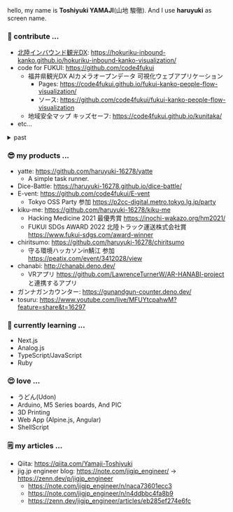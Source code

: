 hello, my name is **Toshiyuki YAMAJI**(山地 駿徹). And I use **haruyuki** as screen name.

### 🔭 contribute ...
- [北陸インバウンド観光DX](https://github.com/hokuriku-inbound-kanko/hokuriku-inbound-kanko-visualization): https://hokuriku-inbound-kanko.github.io/hokuriku-inbound-kanko-visualization/
- code for FUKUI: https://github.com/code4fukui
  - 福井県観光DX AIカメラオープンデータ 可視化ウェブアプリケーション
    - Pages: https://code4fukui.github.io/fukui-kanko-people-flow-visualization/
    - ソース: https://github.com/code4fukui/fukui-kanko-people-flow-visualization
  - 地域安全マップ キッズセーフ: https://code4fukui.github.io/kunitaka/
- etc...

<details>
  <summary>past</summary>

  - Cyber Sakura: https://cybersakura.jp/mentor.html
  - whowatch.tv: https://whowatch.tv
</details>

### 😎 my products ...
- yatte: https://github.com/haruyuki-16278/yatte
  - A simple task runner.
- Dice-Battle: https://haruyuki-16278.github.io/dice-battle/
- E-vent: https://github.com/code4fukui/E-vent
  - Tokyo OSS Party 参加 https://p2cc-digital.metro.tokyo.lg.jp/party
- kiku-me: https://github.com/haruyuki-16278/kiku-me
  - Hacking Medicine 2021 最優秀賞 https://inochi-wakazo.org/hm2021/
  - FUKUI SDGs AWARD 2022 北陸トラック運送株式会社賞 https://www.fukui-sdgs.com/award-winner
- chiritsumo: https://github.com/haruyuki-16278/chiritsumo
  - 守る環境ハッカソンin鯖江 参加 https://peatix.com/event/3412028/view
- chanabi: http://chanabi.deno.dev/
  - VRアプリ https://github.com/LawrenceTurnerW/AR-HANABI-project と連携するアプリ
- ガンナガンカウンター: https://gunandgun-counter.deno.dev/
- tosuru: https://www.youtube.com/live/MFUYtcpahwM?feature=share&t=16297

### 🌱 currently learning ...
- Next.js
- Analog.js
- TypeScript/JavaScript
- Ruby

### 😍 love ...
- うどん(Udon)
- Arduino, M5 Series boards, And PIC
- 3D Printing
- Web App (Alpine.js, Angular)
- ShellScript

### 🗒 my articles ...
- Qiita: https://qiita.com/Yamaji-Toshiyuki
- jig.jp engineer blog: https://note.com/jigjp_engineer/ -> https://zenn.dev/p/jigjp_engineer
  - https://note.com/jigjp_engineer/n/naca73601ecc3
  - https://note.com/jigjp_engineer/n/n4ddbbc4fa8b9
  - https://zenn.dev/jigjp_engineer/articles/eb285ef274e6fc

<!--
**haruyuki-16278/haruyuki-16278** is a ✨ _special_ ✨ repository because its `README.md` (this file) appears on your GitHub profile.

Here are some ideas to get you started:

- 🔭 I’m currently working on ...
- 🌱 I’m currently learning ...
- 👯 I’m looking to collaborate on ...
- 🤔 I’m looking for help with ...
- 💬 Ask me about ...
- 📫 How to reach me: ...
- 😄 Pronouns: ...
- ⚡ Fun fact: ...
-->
